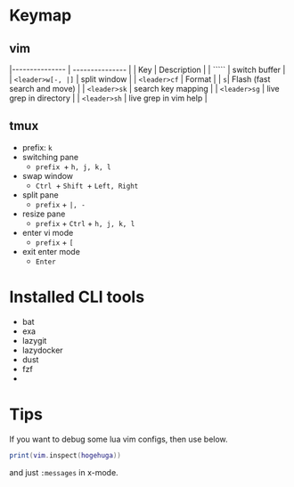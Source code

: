 # Keymap
## vim
|--------------- | --------------- |
| Key   | Description    |
| ``<leader>```   | switch buffer   |
| `<leader>w[-, |]`   | split window |
| `<leader>cf`   | Format   |
| `s`| Flash (fast search and move) |
| `<leader>sk` | search key mapping |
| `<leader>sg` | live grep in directory |
| `<leader>sh` | live grep in vim help |

## tmux
- prefix: `k`
- switching pane
  - `prefix `+ `h, j, k, l`
- swap window
  - `Ctrl `+ `Shift `+ `Left, Right`
- split pane
  - `prefix` + `|, -`
- resize pane
  - `prefix` + `Ctrl` + `h, j, k, l`
- enter vi mode
  - `prefix` + `[`
- exit enter mode
  - `Enter`

# Installed CLI tools
- bat
- exa
- lazygit
- lazydocker
- dust
- fzf
- 

# Tips
If you want to debug some lua vim configs, then use below.
```lua
print(vim.inspect(hogehuga))
```
and just `:messages` in x-mode.
